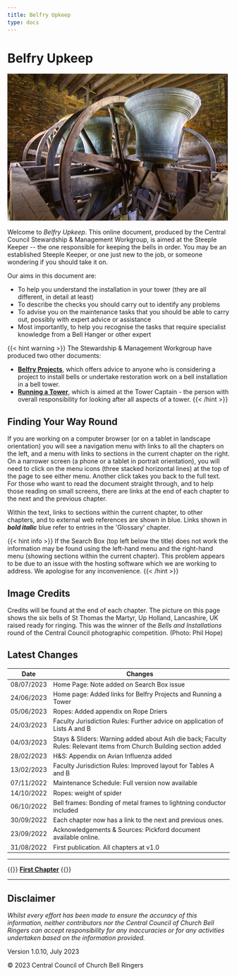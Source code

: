 ```yaml
---
title: Belfry Upkeep
type: docs
---
```




# Belfry Upkeep

![Up Holland bells raised ready for ringing](up-holland-bells.jpg)

Welcome to *Belfry Upkeep*. This online document, produced by the Central Council Stewardship & Management Workgroup, is aimed at the Steeple Keeper -- the one responsible for keeping the bells in order. You may be an established Steeple Keeper, or one just new to the job, or someone wondering if you should take it on.

Our aims in this document are:

- To help you understand the installation in your tower (they are all different, in detail at least)
- To describe the checks you should carry out to identify any problems
- To advise you on the maintenance tasks that you should be able to carry out, possibly with expert advice or assistance
- Most importantly, to help you recognise the tasks that require specialist knowledge from a Bell Hanger or other expert

{{< hint warning >}}
The Stewardship & Management Workgroup have produced two other
documents:
  - **[Belfry Projects](https://belfryprojects.cccbr.org.uk/)**, which
    offers advice to anyone who is considering a project to install
    bells or undertake restoration work on a bell installation in a bell
    tower.
 - **[Running a Tower](https://runningatower.cccbr.org.uk/)**, which is
    aimed at the Tower Captain - the person with overall responsibility
    for looking after all aspects of a tower.
{{< /hint >}}

## Finding Your Way Round

If you are working on a computer browser (or on a tablet in landscape orientation) you will see a navigation menu with links to all the chapters on the left, and a menu with links to sections in the current chapter on the right. On a narrower screen (a phone or a tablet in portrait orientation), you will need to click on the menu icons (three stacked horizontal lines) at the top of the page to see either menu. Another click takes you back to the full text. For those who want to read the document straight through, and to help those reading on small screens, there are links at the end of each chapter to the next and the previous chapter.

Within the text, links to sections within the current chapter, to other chapters, and to external web references are shown in blue. Links shown in ***bold italic*** blue refer to entries in the 'Glossary' chapter.

{{< hint info >}}
If the Search Box (top left below the title) does not work the information may be found using the left-hand menu and the right-hand menu (showing sections within the current chapter). This problem appears to be due to an issue with the hosting software which we are working to address. We apologise for any inconvenience.
{{< /hint >}}

## Image Credits

Credits will be found at the end of each chapter. The picture on this page shows the six bells of St Thomas the Martyr, Up Holland, Lancashire, UK raised ready for ringing. This was the winner of the *Bells and Installations* round of the Central Council photographic competition. (Photo: Phil Hope)

## Latest Changes

| Date | Changes |
| ---- | ---- |
| 08/07/2023 | Home Page: Note added on Search Box issue |
| 24/06/2023 | Home page: Added links for Belfry Projects and Running a Tower |
| 05/06/2023 | Ropes: Added appendix on Rope Driers |
| 24/03/2023 | Faculty Jurisdiction Rules: Further advice on application of Lists A and B |
| 04/03/2023 | Stays & Sliders: Warning added about Ash die back; Faculty Rules: Relevant items from Church Building section added |
| 28/02/2023 | H&S: Appendix on Avian Influenza added |
| 13/02/2023 | Faculty Jurisdiction Rules: Improved layout for Tables A and B |
| 07/11/2022 | Maintenance Schedule: Full version now available |
| 14/10/2022 | Ropes: weight of spider |
| 06/10/2022 | Bell frames: Bonding of metal frames to lightning conductor included |
| 30/09/2022 | Each chapter now has a link to the next and previous ones. |
| 23/09/2022 | Acknowledgements & Sources: Pickford document available online. |
| 31/08/2022 | First publication. All chapters at v1.0 |

----

{{<hint info>}}
**[First Chapter](/docs/010-introduction/)**
{{</hint>}}

-----

## Disclaimer

*Whilst every effort has been made to ensure the accuracy of this information, neither contributors nor the Central Council of Church Bell Ringers can accept responsibility for any inaccuracies or for any activities undertaken based on the information provided.*

Version 1.0.10, July 2023

© 2023 Central Council of Church Bell Ringers
